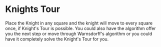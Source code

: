 ﻿# Knights Tour
 
 Place the Knight in any square and the knight will move to every square once, if Knight's Tour is possible. You could also have the algorithm offer you the next step or move through Warnsdorff's algorithm or you could have it completely solve the Knight's Tour for you.
